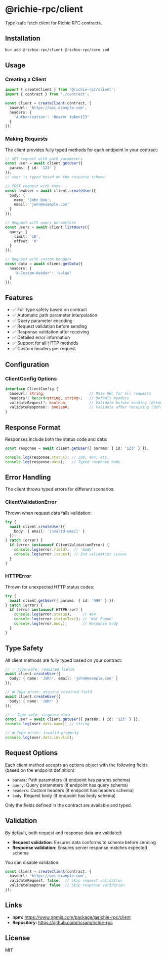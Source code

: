 # @richie-rpc/client

Type-safe fetch client for Richie RPC contracts.

## Installation

```bash
bun add @richie-rpc/client @richie-rpc/core zod
```

## Usage

### Creating a Client

```typescript
import { createClient } from '@richie-rpc/client';
import { contract } from './contract';

const client = createClient(contract, {
  baseUrl: 'https://api.example.com',
  headers: {
    'Authorization': 'Bearer token123'
  }
});
```

### Making Requests

The client provides fully typed methods for each endpoint in your contract:

```typescript
// GET request with path parameters
const user = await client.getUser({ 
  params: { id: '123' } 
});
// user is typed based on the response schema

// POST request with body
const newUser = await client.createUser({
  body: {
    name: 'John Doe',
    email: 'john@example.com'
  }
});

// Request with query parameters
const users = await client.listUsers({
  query: {
    limit: '10',
    offset: '0'
  }
});

// Request with custom headers
const data = await client.getData({
  headers: {
    'X-Custom-Header': 'value'
  }
});
```

## Features

- ✅ Full type safety based on contract
- ✅ Automatic path parameter interpolation
- ✅ Query parameter encoding
- ✅ Request validation before sending
- ✅ Response validation after receiving
- ✅ Detailed error information
- ✅ Support for all HTTP methods
- ✅ Custom headers per request

## Configuration

### ClientConfig Options

```typescript
interface ClientConfig {
  baseUrl: string;                    // Base URL for all requests
  headers?: Record<string, string>;   // Default headers
  validateRequest?: boolean;          // Validate before sending (default: true)
  validateResponse?: boolean;         // Validate after receiving (default: true)
}
```

## Response Format

Responses include both the status code and data:

```typescript
const response = await client.getUser({ params: { id: '123' } });

console.log(response.status); // 200, 404, etc.
console.log(response.data);   // Typed response body
```

## Error Handling

The client throws typed errors for different scenarios:

### ClientValidationError

Thrown when request data fails validation:

```typescript
try {
  await client.createUser({
    body: { email: 'invalid-email' }
  });
} catch (error) {
  if (error instanceof ClientValidationError) {
    console.log(error.field);  // 'body'
    console.log(error.issues); // Zod validation issues
  }
}
```

### HTTPError

Thrown for unexpected HTTP status codes:

```typescript
try {
  await client.getUser({ params: { id: '999' } });
} catch (error) {
  if (error instanceof HTTPError) {
    console.log(error.status);     // 404
    console.log(error.statusText); // 'Not Found'
    console.log(error.body);       // Response body
  }
}
```

## Type Safety

All client methods are fully typed based on your contract:

```typescript
// ✅ Type-safe: required fields
await client.createUser({
  body: { name: 'John', email: 'john@example.com' }
});

// ❌ Type error: missing required field
await client.createUser({
  body: { name: 'John' }
});

// ✅ Type-safe: response data
const user = await client.getUser({ params: { id: '123' } });
console.log(user.data.name); // string

// ❌ Type error: invalid property
console.log(user.data.invalid);
```

## Request Options

Each client method accepts an options object with the following fields (based on the endpoint definition):

- `params`: Path parameters (if endpoint has params schema)
- `query`: Query parameters (if endpoint has query schema)
- `headers`: Custom headers (if endpoint has headers schema)
- `body`: Request body (if endpoint has body schema)

Only the fields defined in the contract are available and typed.

## Validation

By default, both request and response data are validated:

- **Request validation**: Ensures data conforms to schema before sending
- **Response validation**: Ensures server response matches expected schema

You can disable validation:

```typescript
const client = createClient(contract, {
  baseUrl: 'https://api.example.com',
  validateRequest: false,  // Skip request validation
  validateResponse: false  // Skip response validation
});
```

## Links

- **npm:** https://www.npmjs.com/package/@richie-rpc/client
- **Repository:** https://github.com/ricsam/richie-rpc

## License

MIT

